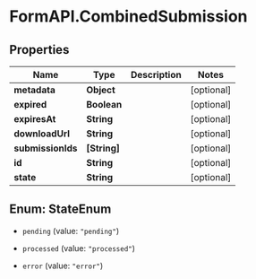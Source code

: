 # FormAPI.CombinedSubmission

## Properties
Name | Type | Description | Notes
------------ | ------------- | ------------- | -------------
**metadata** | **Object** |  | [optional] 
**expired** | **Boolean** |  | [optional] 
**expiresAt** | **String** |  | [optional] 
**downloadUrl** | **String** |  | [optional] 
**submissionIds** | **[String]** |  | [optional] 
**id** | **String** |  | [optional] 
**state** | **String** |  | [optional] 


<a name="StateEnum"></a>
## Enum: StateEnum


* `pending` (value: `"pending"`)

* `processed` (value: `"processed"`)

* `error` (value: `"error"`)




